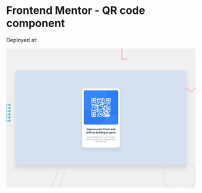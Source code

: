 # Frontend Mentor - QR code component

Deployed at: 

![Design preview for the QR code component coding challenge](./design/desktop-preview.jpg)